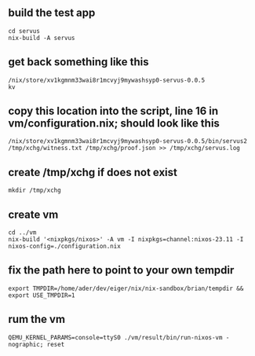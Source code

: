 ## build the test app
```
cd servus
nix-build -A servus
```

## get back something like this
```
/nix/store/xv1kgmnm33wai8r1mcvyj9mywashsyp0-servus-0.0.5
kv
```

## copy this location into the script, line 16 in vm/configuration.nix; should look like this
```
/nix/store/xv1kgmnm33wai8r1mcvyj9mywashsyp0-servus-0.0.5/bin/servus2 /tmp/xchg/witness.txt /tmp/xchg/proof.json >> /tmp/xchg/servus.log
```

## create /tmp/xchg if does not exist
```
mkdir /tmp/xchg
```

## create vm
```
cd ../vm
nix-build '<nixpkgs/nixos>' -A vm -I nixpkgs=channel:nixos-23.11 -I nixos-config=./configuration.nix
```

## fix the path here to point to your own tempdir
```
export TMPDIR=/home/ader/dev/eiger/nix/nix-sandbox/brian/tempdir && export USE_TMPDIR=1
```

## rum the vm
```
QEMU_KERNEL_PARAMS=console=ttyS0 ./vm/result/bin/run-nixos-vm -nographic; reset
```

